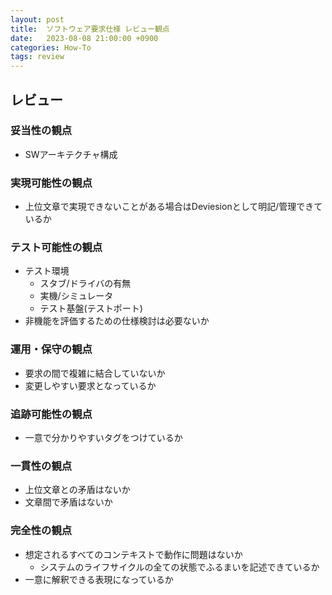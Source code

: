 ```yaml
---
layout: post
title:  ソフトウェア要求仕様 レビュー観点
date:   2023-08-08 21:00:00 +0900
categories: How-To
tags: review
---
```


## レビュー

### 妥当性の観点

* SWアーキテクチャ構成

### 実現可能性の観点

* 上位文章で実現できないことがある場合はDeviesionとして明記/管理できているか

### テスト可能性の観点

* テスト環境
  * スタブ/ドライバの有無
  * 実機/シミュレータ
  * テスト基盤(テストポート)
* 非機能を評価するための仕様検討は必要ないか

### 運用・保守の観点

* 要求の間で複雑に結合していないか
* 変更しやすい要求となっているか

### 追跡可能性の観点

* 一意で分かりやすいタグをつけているか

### 一貫性の観点

* 上位文章との矛盾はないか
* 文章間で矛盾はないか

### 完全性の観点

* 想定されるすべてのコンテキストで動作に問題はないか
  * システムのライフサイクルの全ての状態でふるまいを記述できているか
* 一意に解釈できる表現になっているか
